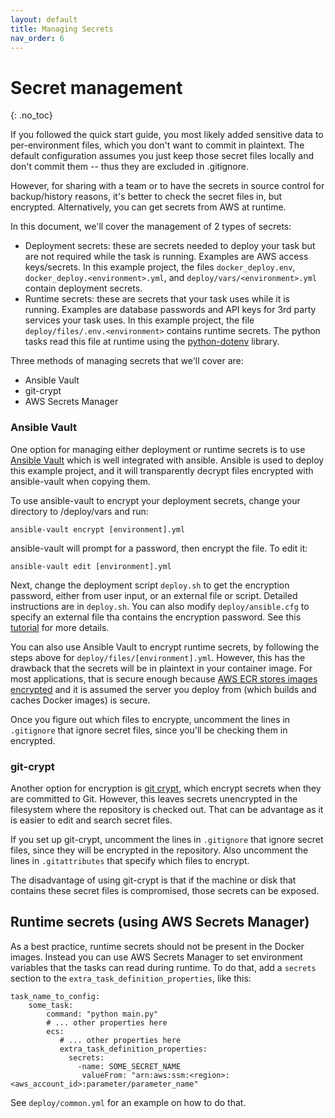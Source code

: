 ```yaml
---
layout: default
title: Managing Secrets
nav_order: 6
---
```


# Secret management
{: .no_toc}

If you followed the quick start guide, you most likely added sensitive data to per-environment files, which you don't want to commit in plaintext. The default configuration assumes you just keep those secret files locally and don't commit them -- thus they are excluded in .gitignore.

However, for sharing with a team or to have the secrets in source control for backup/history reasons, it's better to check the secret files in, but encrypted. Alternatively, you can get secrets from AWS at runtime.

In this document, we'll cover the management of 2 types of secrets:

* Deployment secrets: these are secrets needed to deploy your task but are not required while the task is running. Examples are AWS access keys/secrets.
In this example project, the files `docker_deploy.env`, `docker_deploy.<environment>.yml`, and `deploy/vars/<environment>.yml` contain deployment secrets.
* Runtime secrets: these are secrets that your task uses while it is running. Examples are database passwords and API keys for 3rd party services your task uses. In this example project, the file `deploy/files/.env.<environment>` contains runtime secrets. The python tasks read this file at runtime using the [python-dotenv](https://github.com/theskumar/python-dotenv) library.

Three methods of managing secrets that we'll cover are:

* Ansible Vault
* git-crypt
* AWS Secrets Manager

### Ansible Vault

One option for managing either deployment or runtime secrets is to use 
[Ansible Vault](https://docs.ansible.com/ansible/latest/user_guide/vault.html)
which is well integrated with ansible. Ansible is used to deploy this
example project, and it will transparently decrypt files encrypted with 
ansible-vault when copying them.

To use ansible-vault to encrypt your deployment secrets, change your directory to /deploy/vars and run:

    ansible-vault encrypt [environment].yml

ansible-vault will prompt for a password, then encrypt the file. To edit it:

    ansible-vault edit [environment].yml

Next, change the deployment script `deploy.sh` to get the encryption password,
either from user input, or an external file or script. Detailed instructions
are in `deploy.sh`. You can also modify `deploy/ansible.cfg` to specify an
external file tha contains the encryption password. See this 
[tutorial](https://www.digitalocean.com/community/tutorials/how-to-use-vault-to-protect-sensitive-ansible-data-on-ubuntu-16-04) for more
details.

You can also use Ansible Vault to encrypt runtime secrets, by following the
steps above for `deploy/files/[environment].yml`. However, this has the 
drawback that the secrets will be in plaintext in your container image.
For most applications, that is secure enough because [AWS ECR stores images
encrypted](https://aws.amazon.com/ecr/faqs/) and it is assumed the server
you deploy from (which builds and caches Docker images) is secure.

Once you figure out which files to encrypte, uncomment the lines in 
`.gitignore` that ignore secret files, since you'll be checking them in encrypted.

### git-crypt

Another option for encryption is 
[git crypt](https://github.com/AGWA/git-crypt), 
which encrypt secrets when they are committed to Git. 
However, this leaves secrets unencrypted in the filesystem where the 
repository is checked out. That can be advantage as it is easier
to edit and search secret files.

If you set up git-crypt, uncomment the lines in `.gitignore` that ignore 
secret files, since they will be encrypted in the repository. Also uncomment
the lines in `.gitattributes` that specify which files to encrypt.

The disadvantage of using git-crypt is that if the machine or disk that
contains these secret files is compromised, those secrets can be exposed. 

## Runtime secrets (using AWS Secrets Manager)

As a best practice, runtime secrets should not be present in the
Docker images. Instead you can use AWS Secrets Manager to set environment
variables that the tasks can read during runtime. To do that, add a 
`secrets` section to the `extra_task_definition_properties`, like this:

    task_name_to_config:
        some_task:
            command: "python main.py"
            # ... other properties here
            ecs:
               # ... other properties here
               extra_task_definition_properties:
                 secrets:
                   -name: SOME_SECRET_NAME
                    valueFrom: "arn:aws:ssm:<region>:<aws_account_id>:parameter/parameter_name"

See `deploy/common.yml` for an example on how to do that.

